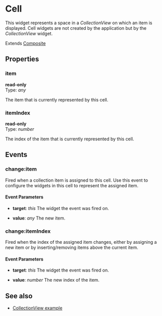 # Cell

This widget represents a space in a *CollectionView* on which an item is displayed. Cell widgets are not created by the application but by the *CollectionView* widget.

Extends [Composite](Composite.md)

## Properties

### item

**read-only**<br/>
Type: *any*

The item that is currently represented by this cell.

### itemIndex

**read-only**<br/>
Type: *number*

The index of the item that is currently represented by this cell.


## Events

### change:item
Fired when a collection item is assigned to this cell. Use this event to configure the widgets in this cell to represent the assigned item.

#### Event Parameters 
- **target**: *this*
    The widget the event was fired on.

- **value**: *any*
    The new item.




### change:itemIndex
Fired when the index of the assigned item changes, either by assigning a new item or by inserting/removing items above the current item.

#### Event Parameters 
- **target**: *this*
    The widget the event was fired on.

- **value**: *number*
    The new index of the item.





## See also

- [CollectionView example](https://github.com/eclipsesource/tabris-js/tree/v2.0.0-beta2/snippets/collectionview.js)
